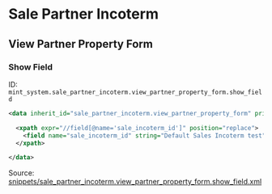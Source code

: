 # Sale Partner Incoterm

## View Partner Property Form

### Show Field

ID: `mint_system.sale_partner_incoterm.view_partner_property_form.show_field`

```xml
<data inherit_id="sale_partner_incoterm.view_partner_property_form" priority="50">

  <xpath expr="//field[@name='sale_incoterm_id']" position="replace">
    <field name="sale_incoterm_id" string="Default Sales Incoterm test"/>
  </xpath>

</data>

```

Source: [snippets/sale_partner_incoterm.view_partner_property_form.show_field.xml](https://github.com/Mint-System/Odoo-Build/tree/main/snippets/sale_partner_incoterm.view_partner_property_form.show_field.xml)
